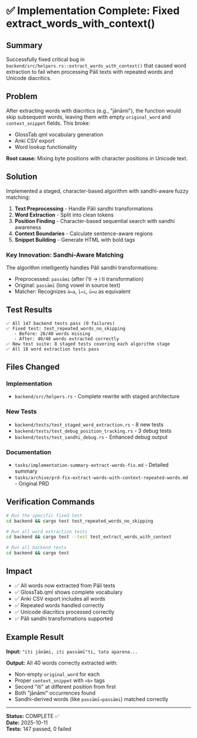 # ✅ Implementation Complete: Fixed extract_words_with_context()

## Summary

Successfully fixed critical bug in `backend/src/helpers.rs::extract_words_with_context()` that caused word extraction to fail when processing Pāli texts with repeated words and Unicode diacritics.

## Problem

After extracting words with diacritics (e.g., "jānāmi"), the function would skip subsequent words, leaving them with empty `original_word` and `context_snippet` fields. This broke:
- GlossTab.qml vocabulary generation
- Anki CSV export
- Word lookup functionality

**Root cause:** Mixing byte positions with character positions in Unicode text.

## Solution

Implemented a staged, character-based algorithm with sandhi-aware fuzzy matching:

1. **Text Preprocessing** - Handle Pāli sandhi transformations
2. **Word Extraction** - Split into clean tokens
3. **Position Finding** - Character-based sequential search with sandhi awareness
4. **Context Boundaries** - Calculate sentence-aware regions
5. **Snippet Building** - Generate HTML with bold tags

### Key Innovation: Sandhi-Aware Matching

The algorithm intelligently handles Pāli sandhi transformations:
- Preprocessed: `passāmi` (after ī'ti → i ti transformation)
- Original: `passāmī` (long vowel in source text)
- Matcher: Recognizes `ā↔a`, `ī↔i`, `ū↔u` as equivalent

## Test Results

```
✅ All 147 backend tests pass (0 failures)
✅ Fixed test: test_repeated_words_no_skipping
   - Before: 26/40 words missing
   - After: 40/40 words extracted correctly
✅ New test suite: 8 staged tests covering each algorithm stage
✅ All 18 word extraction tests pass
```

## Files Changed

### Implementation
- `backend/src/helpers.rs` - Complete rewrite with staged architecture

### New Tests
- `backend/tests/test_staged_word_extraction.rs` - 8 new tests
- `backend/tests/test_debug_position_tracking.rs` - 3 debug tests  
- `backend/tests/test_sandhi_debug.rs` - Enhanced debug output

### Documentation
- `tasks/implementation-summary-extract-words-fix.md` - Detailed summary
- `tasks/archive/prd-fix-extract-words-with-context-repeated-words.md` - Original PRD

## Verification Commands

```bash
# Run the specific fixed test
cd backend && cargo test test_repeated_words_no_skipping

# Run all word extraction tests  
cd backend && cargo test --test test_extract_words_with_context

# Run all backend tests
cd backend && cargo test
```

## Impact

- ✅ All words now extracted from Pāli texts
- ✅ GlossTab.qml shows complete vocabulary
- ✅ Anki CSV export includes all words
- ✅ Repeated words handled correctly
- ✅ Unicode diacritics processed correctly
- ✅ Pāli sandhi transformations supported

## Example Result

**Input:** `"iti jānāmi, iti passāmī"ti, tato aparena...`

**Output:** All 40 words correctly extracted with:
- Non-empty `original_word` for each
- Proper `context_snippet` with `<b>` tags
- Second "iti" at different position from first
- Both "jānāmi" occurrences found
- Sandhi-derived words (like `passāmī→passāmi`) matched correctly

---

**Status:** COMPLETE ✅  
**Date:** 2025-10-11  
**Tests:** 147 passed, 0 failed

